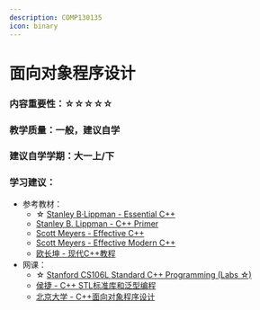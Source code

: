 ```yaml
---
description: COMP130135
icon: binary
---
```


# 面向对象程序设计

### 内容重要性：☆☆☆☆☆

### 教学质量：一般，建议自学

### 建议自学学期：大一上/下

### 学习建议：

* 参考教材：
  * ☆ [Stanley B·Lippman - Essential C++](https://book.douban.com/subject/24868427/)
  * [Stanley B. Lippman - C++ Primer](https://book.douban.com/subject/25708312/)
  * [Scott Meyers - Effective C++](https://book.douban.com/subject/5387403/)
  * [Scott Meyers - Effective Modern C++](https://book.douban.com/subject/30178902/)
  * [欧长坤 - 现代C++教程](https://changkun.de/modern-cpp/)
* 网课：
  * ☆ [Stanford CS106L Standard C++ Programming (Labs ☆)](https://csdiy.wiki/%E7%BC%96%E7%A8%8B%E5%85%A5%E9%97%A8/cpp/CS106L/)
  * [侯捷 - C++ STL标准库和泛型编程](https://www.bilibili.com/video/BV1qc411Q7c2)
  * [北京大学 - C++面向对象程序设计](https://www.bilibili.com/video/BV1ob411q7vb)

